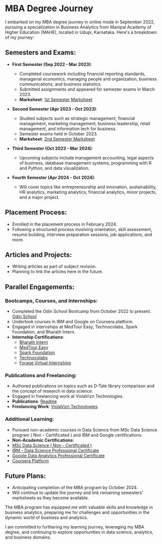 # MBA Degree Journey

I embarked on my MBA degree journey in online mode in September 2022, pursuing a specialization in Business Analytics from Manipal Academy of Higher Education (MAHE), located in Udupi, Karnataka. Here's a breakdown of my journey:

## Semesters and Exams:

- **First Semester (Sep 2022 - Mar 2023)**:
  - Completed coursework including financial reporting standards, managerial economics, managing people and organization, business communications, and business statistics.
  - Submitted assignments and appeared for semester exams in March 2023.
  - **Marksheet**: [1st Semester Marksheet](https://github.com/ukishore33/Certifications/blob/main/Academic/MAHE/1%20sem%20.pdf)

- **Second Semester (Apr 2023 - Oct 2023)**:
  - Studied subjects such as strategic management, financial management, marketing management, business leadership, retail management, and information tech for business.
  - Semester exams held in October 2023.
  - **Marksheet**: [2nd Semester Marksheet](https://github.com/ukishore33/Certifications/blob/main/Academic/MAHE/2%20sem.pdf)

- **Third Semester (Oct 2023 - Mar 2024)**:
  - Upcoming subjects include management accounting, legal aspects of business, database management systems, programming with R and Python, and data visualization.

- **Fourth Semester (Apr 2024 - Oct 2024)**:
  - Will cover topics like entrepreneurship and innovation, sustainability, HR analytics, marketing analytics, financial analytics, minor projects, and a major project.

## Placement Process:

- Enrolled in the placement process in February 2024.
- Following a structured process involving orientation, skill assessment, resume building, interview preparation sessions, job applications, and more.

## Articles and Projects:

- Writing articles as part of subject revision.
- Planning to link the articles here in the future.

## Parallel Engagements:

### Bootcamps, Courses, and Internships:

- Completed the Odin School Bootcamp from October 2022 to present. [Odin School](https://github.com/ukishore33/Certifications/blob/main/Academic/Odin%20Schools/os.md)
- Undertook courses in IBM and Google on Coursera platform.
- Engaged in internships at MedTour Easy, Technocolabs, Spark Foundation, and Bharath Intern.
- **Internship Certifications**:
  - [Bharath Intern](https://github.com/ukishore33/Certifications/blob/main/Internship/Bharath%20intern/bi.md)
  - [MedTour Easy](https://github.com/ukishore33/Certifications/blob/main/Internship/Medtoureasy/mte.md)
  - [Spark Foundation](https://github.com/ukishore33/Certifications/blob/main/Internship/Spark%20Foundation/sf.md)
  - [Technocolabs](https://github.com/ukishore33/Certifications/blob/main/Internship/Technocolabs/tech.md)
  - [Forage Virtual Internships](https://github.com/ukishore33/Certifications/tree/main/Internship/forage)

### Publications and Freelancing:

- Authored publications on topics such as D-Tale library comparison and the concept of research in data science.
- Engaged in freelancing work at ViolaVizn Technologies.
- **Publications**: [Readme](https://github.com/ukishore33/Certifications/blob/main/Publications/readme.md)
- **Freelancing Work**: [ViolaVizn Technologies](https://github.com/ukishore33/Certifications/blob/main/Work/Violavizn/violavizn.md)

### Additional Learning:

- Pursued non-academic courses in Data Science from MSc Data Science program ( Non - Certificated ) and IBM and Google certifications.
- **Non-Academic Certifications**:
 - [MSc Data Science ( Non - Certificated )](https://github.com/ukishore33/Certifications/blob/main/Non%20-%20Academic/MSc%20Data%20Science/msc%20ds.md)
 - [IBM - Data Science Professional Certificate](https://github.com/ukishore33/Certifications/blob/main/Non%20-%20Academic/IBM/ibm.md)
 - [Google Data Analytics Professional Certificate](https://github.com/ukishore33/Certifications/blob/main/Non%20-%20Academic/Google/google.md)
 - [Coursera Platform](https://github.com/ukishore33/Certifications/blob/main/Non%20-%20Academic/Coursera/coursera.md)

## Future Plans:

- Anticipating completion of the MBA program by October 2024.
- Will continue to update the journey and link remaining semesters' marksheets as they become available.

The MBA program has equipped me with valuable skills and knowledge in business analytics, preparing me for challenges and opportunities in the dynamic world of business and analytics.

I am committed to furthering my learning journey, leveraging my MBA degree, and continuing to explore opportunities in data science, analytics, and business domains.
